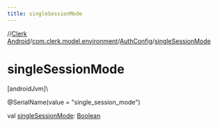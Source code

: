 ```yaml
---
title: singleSessionMode
---
```

//[Clerk Android](../../../index.html)/[com.clerk.model.environment](../index.html)/[AuthConfig](index.html)/[singleSessionMode](single-session-mode.html)



# singleSessionMode



[androidJvm]\




@SerialName(value = &quot;single_session_mode&quot;)



val [singleSessionMode](single-session-mode.html): [Boolean](https://kotlinlang.org/api/latest/jvm/stdlib/kotlin-stdlib/kotlin/-boolean/index.html)




